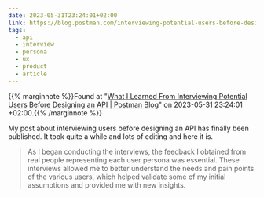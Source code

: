 ```yaml
---
date: 2023-05-31T23:24:01+02:00
link: https://blog.postman.com/interviewing-potential-users-before-designing-api/
tags:
  - api
  - interview
  - persona
  - ux
  - product
  - article
---
```

{{% marginnote %}}Found at "[What I Learned From Interviewing Potential Users Before Designing an API | Postman Blog](https://web.archive.org/web/20230531232401/https://blog.postman.com/interviewing-potential-users-before-designing-api/)" on 2023-05-31 23:24:01 +02:00.{{% /marginnote %}}

My post about interviewing users before designing an API has finally been published. It took quite a while and lots of editing and here it is.

> As I began conducting the interviews, the feedback I obtained from real people representing each user persona was essential. These interviews allowed me to better understand the needs and pain points of the various users, which helped validate some of my initial assumptions and provided me with new insights.